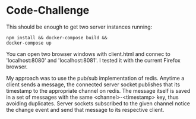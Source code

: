 # Code-Challenge

This should be enough to get two server instances running:

<code>npm install && docker-compose build && docker-compose up</code>

You can open two browser windows with client.html and connec to 'localhost:8080' and 'localhost:8081'. I tested it with the current Firefox browser.

My approach was to use the pub/sub implementation of redis. Anytime a client sends a message, the connected server socket publishes that its timestamp to the appropriate channel on redis. The message itself is saved in a set of messages with the same <channel\>-<timestamp\> key, thus avoiding duplicates. Server sockets subscribed to the given channel notice the change event and send that message to its respective client.
